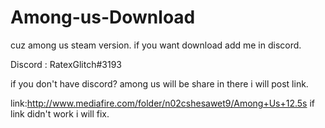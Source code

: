 # Among-us-Download
cuz among us steam version.
if you want download add me in discord.

Discord : RatexGlitch#3193

if you don't have discord? among us will be share in there i will post link.

link:http://www.mediafire.com/folder/n02cshesawet9/Among+Us+12.5s
if link didn't work i will fix.

